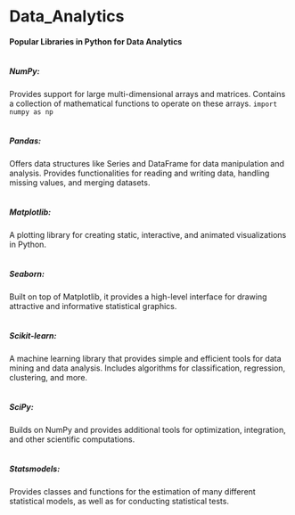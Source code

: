 # Data_Analytics


#### Popular Libraries in Python for Data Analytics</br></br>

##### NumPy:</br>
Provides support for large multi-dimensional arrays and matrices.
Contains a collection of mathematical functions to operate on these arrays.
```import numpy as np```
</br></br>

##### Pandas:</br>
Offers data structures like Series and DataFrame for data manipulation and analysis.
Provides functionalities for reading and writing data, handling missing values, and merging datasets.
</br></br>

##### Matplotlib:</br>
A plotting library for creating static, interactive, and animated visualizations in Python.
</br></br>

##### Seaborn:</br>
Built on top of Matplotlib, it provides a high-level interface for drawing attractive and informative statistical graphics.
</br></br>

##### Scikit-learn:</br>
A machine learning library that provides simple and efficient tools for data mining and data analysis.
Includes algorithms for classification, regression, clustering, and more.
</br></br>

##### SciPy:</br>
Builds on NumPy and provides additional tools for optimization, integration, and other scientific computations.
</br></br>

##### Statsmodels:</br>
Provides classes and functions for the estimation of many different statistical models, as well as for conducting statistical tests.
</br></br>

